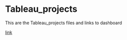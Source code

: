# Tableau_projects
This are the Tableau_projects files and links to dashboard

[link](https://public.tableau.com/app/profile/akhila.kalikiri)
